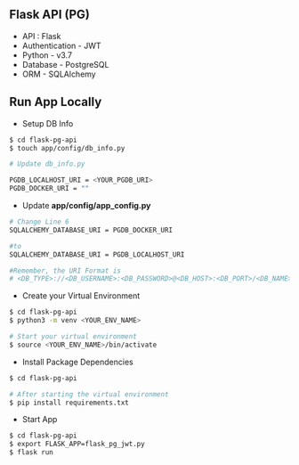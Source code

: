 ## Flask API (PG)

- API : Flask 
- Authentication - JWT
- Python - v3.7
- Database - PostgreSQL
- ORM - SQLAlchemy


## Run App Locally

- Setup DB Info
```sh
$ cd flask-pg-api
$ touch app/config/db_info.py

# Update db_info.py

PGDB_LOCALHOST_URI = <YOUR_PGDB_URI>
PGDB_DOCKER_URI = ""
```

- Update **app/config/app_config.py**
```sh
# Change Line 6
SQLALCHEMY_DATABASE_URI = PGDB_DOCKER_URI

#to
SQLALCHEMY_DATABASE_URI = PGDB_LOCALHOST_URI

#Remember, the URI Format is
# <DB_TYPE>://<DB_USERNAME>:<DB_PASSWORD>@<DB_HOST>:<DB_PORT>/<DB_NAME>
```

- Create your Virtual Environment
```sh
$ cd flask-pg-api
$ python3 -m venv <YOUR_ENV_NAME>

# Start your virtual environment
$ source <YOUR_ENV_NAME>/bin/activate
```

- Install Package Dependencies
```sh
$ cd flask-pg-api

# After starting the virtual environment
$ pip install requirements.txt
```

- Start App
```sh
$ cd flask-pg-api
$ export FLASK_APP=flask_pg_jwt.py
$ flask run
```
